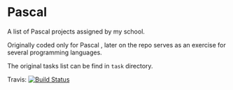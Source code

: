 # Pascal

A list of Pascal projects assigned by my school.

Originally coded only for Pascal , later on the repo serves as an exercise for several programming languages.

The original tasks list can be find in `task` directory.


Travis: [![Build Status](https://travis-ci.org/TCLRainbow/Pascal.svg?branch=master)](https://travis-ci.org/TCLRainbow/Pascal)